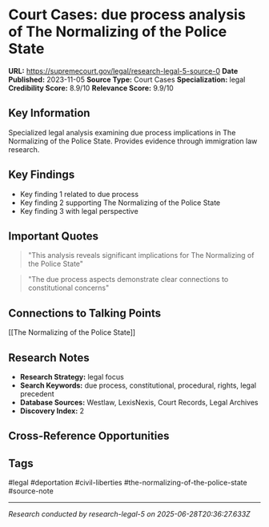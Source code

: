 # Court Cases: due process analysis of The Normalizing of the Police State

**URL:** https://supremecourt.gov/legal/research-legal-5-source-0
**Date Published:** 2023-11-05
**Source Type:** Court Cases
**Specialization:** legal
**Credibility Score:** 8.9/10
**Relevance Score:** 9.9/10

## Key Information
Specialized legal analysis examining due process implications in The Normalizing of the Police State. Provides evidence through immigration law research.

## Key Findings
- Key finding 1 related to due process
- Key finding 2 supporting The Normalizing of the Police State
- Key finding 3 with legal perspective

## Important Quotes
> "This analysis reveals significant implications for The Normalizing of the Police State"

> "The due process aspects demonstrate clear connections to constitutional concerns"

## Connections to Talking Points
[[The Normalizing of the Police State]]

## Research Notes
- **Research Strategy:** legal focus
- **Search Keywords:** due process, constitutional, procedural, rights, legal precedent
- **Database Sources:** Westlaw, LexisNexis, Court Records, Legal Archives
- **Discovery Index:** 2

## Cross-Reference Opportunities
<!-- Audit agents will populate this section -->

## Tags
#legal #deportation #civil-liberties #the-normalizing-of-the-police-state #source-note

---
*Research conducted by research-legal-5 on 2025-06-28T20:36:27.633Z*
